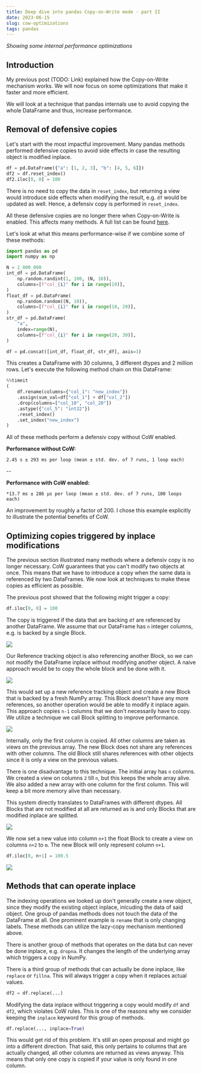 ```yaml
---
title: Deep dive into pandas Copy-on-Write mode - part II
date: 2023-06-15
slug: cow-optimizations
tags: pandas
---
```


_Showing some internal performance optimizations_

## Introduction

My previous post (TODO: Link) explained how the Copy-on-Write mechanism works. We will now focus
on some optimizations that make it faster and more efficient.

We will look at a technique that pandas internals use to avoid copying the whole DataFrame and
thus, increase performance. 

## Removal of defensive copies

Let's start with the most impactful improvement. Many pandas methods performed defensive copies
to avoid side effects in case the resulting object is modified inplace.

```python
df = pd.DataFrame({"a": [1, 2, 3], "b": [4, 5, 6]})
df2 = df.reset_index()
df2.iloc[0, 0] = 100
```

There is no need to copy the data in ``reset_index``, but returning a view would introduce side
effects when modifying the result, e.g. ``df`` would be updated as well. Hence, a defensiv copy is
performed in ``reset_index``. 

All these defensive copies are no longer there when Copy-on-Write is enabled. This affects many
methods. A full list can be found [here](https://pandas.pydata.org/docs/user_guide/copy_on_write.html#copy-on-write-optimizations).

Let's look at what this means performance-wise if we combine some of these methods:

```python
import pandas as pd
import numpy as np

N = 2_000_000
int_df = pd.DataFrame(
    np.random.randint(1, 100, (N, 10)), 
    columns=[f"col_{i}" for i in range(10)],
)
float_df = pd.DataFrame(
    np.random.random((N, 10)), 
    columns=[f"col_{i}" for i in range(10, 20)],
)
str_df = pd.DataFrame(
    "a", 
    index=range(N), 
    columns=[f"col_{i}" for i in range(20, 30)],
)

df = pd.concat([int_df, float_df, str_df], axis=1)
```

This creates a DataFrame with 30 columns, 3 different dtypes and 2 million rows. Let's execute
the following method chain on this DataFrame:

```python
%%timeit
(
    df.rename(columns={"col_1": "new_index"})
    .assign(sum_val=df["col_1"] + df["col_2"])
    .drop(columns=["col_10", "col_20"])
    .astype({"col_5": "int32"})
    .reset_index()
    .set_index("new_index")
)
```

All of these methods perform a defensiv copy without CoW enabled.

**Performance without CoW:**
```
2.45 s ± 293 ms per loop (mean ± std. dev. of 7 runs, 1 loop each)
```
--

**Performance with CoW enabled:**

```
*13.7 ms ± 286 µs per loop (mean ± std. dev. of 7 runs, 100 loops each)
```

An improvement by roughly a factor of 200. I chose this example explicitly to illustrate the
potential benefits of CoW.

## Optimizing copies triggered by inplace modifications

The previous section illustrated many methods where a defensiv copy is no longer necessary.
CoW guarantees that you can't modify two objects at once. This means that we have to introduce
a copy when the same data is referenced by two DataFrames. We now look at techniques to make
these copies as efficient as possible.

The previous post showed that the following might trigger a copy:

```python
df.iloc[0, 0] = 100
```

The copy is triggered if the data that are backing ``df`` are referenced by another DataFrame.
We assume that our DataFrame has ``n`` integer columns, e.g. is backed by a single Block.

![](../images/deep_dive_cow/optimizations/cow_one_block.svg)

Our Reference tracking object is also referencing another Block, so we can not modify the DataFrame
inplace without modifying another object. A naive approach would be to copy the whole block and be
done with it.

![](../images/deep_dive_cow/optimizations/cow_one_block_naive.svg)

This would set up a new reference tracking object and create a new Block that is backed by a fresh
NumPy array. This Block doesn't have any more references, so another operation would be able to 
modify it inplace again. This approach copies ``n-1`` columns that we don't necessarily have to 
copy. We utilize a technique we call Block splitting to improve performance.

![](../images/deep_dive_cow/optimizations/cow_one_block_splitting.svg)

Internally, only the first column is copied. All other columns are taken as views on the previous 
array. The new Block does not share any references with other columns. The old Block still shares
references with other objects since it is only a view on the previous values.

There is one disadvantage to this technique. The initial array has ``n`` columns. We created a
view on columns ``2`` till ``n``, but this keeps the whole array alive. We also added a new array
with one column for the first column. This will keep a bit more memory alive than necessary. 

This system directly translates to DataFrames with different dtypes. All Blocks that are not
modified at all are returned as is and only Blocks that are modified inplace are splitted.

![](../images/deep_dive_cow/optimizations/cow_two_blocks.svg)

We now set a new value into column ``n+1`` the float Block to create a view on columns ``n+2``
to ``m``. The new Block will only represent column ``n+1``.

```python
df.iloc[0, n+1] = 100.5
```

![](../images/deep_dive_cow/optimizations/cow_two_blocks_split.svg)

## Methods that can operate inplace

The indexing operations we looked up don't generally create a new object, since they modify
the existing object inplace, inlcuding the data of said object. One group of pandas methods does
not touch the data of the DataFrame at all. One prominent example is ``rename`` that is only
changing labels. These methods can utilize the lazy-copy mechanism mentioned above.

There is another group of methods that operates on the data but can never be done inplace, e.g.
``dropna``. It changes the length of the underlying array which triggers a copy in NumPy.

There is a third group of methods that can actually be done inplace, like ``replace`` or
``fillna``. This will always trigger a copy when it replaces actual values.

```python
df2 = df.replace(...)
```

Modifying the data inplace without triggering a copy would modify ``df`` and ``df2``, which violates
CoW rules. This is one of the reasons why we consider keeping the ``inplace`` keyword for this
group of methods.

```python
df.replace(..., inplace=True)
```

This would get rid of this problem. It's still an open proposal and might go into a different
direction. That said, this only pertains to columns that are actually
changed, all other columns are returned as views anyway. This means that only one copy is copied
if your value is only found in one column.
